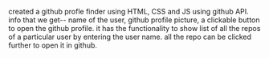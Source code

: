 created a github profle finder using HTML, CSS and JS using github API.
info that we get-- name of the user, github profile picture, a clickable button to open the github profile.
it has the functionality to show list of all the repos of a particular user by entering the user name.
all the repo can be clicked further to open it in github.
